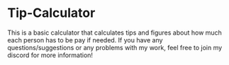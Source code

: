 # Tip-Calculator
This is a basic calculator that calculates tips and figures about how much each person has to be pay if needed. If you have any questions/suggestions or any problems with my work, feel free to join my discord for more information!
